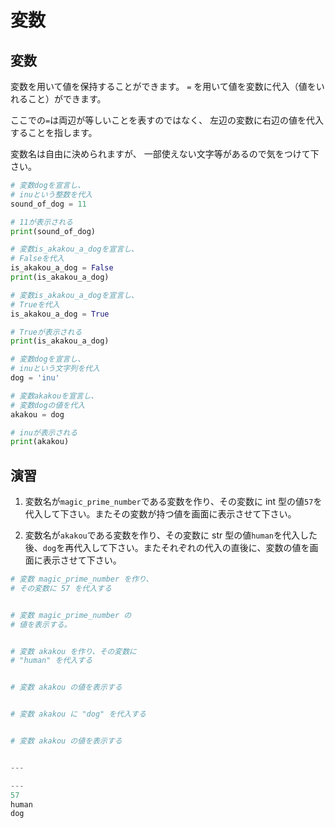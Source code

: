 # 変数

## 変数

変数を用いて値を保持することができます。
`=` を用いて値を変数に代入（値をいれること）ができます。

ここでの`=`は両辺が等しいことを表すのではなく、
左辺の変数に右辺の値を代入することを指します。

変数名は自由に決められますが、
一部使えない文字等があるので気をつけて下さい。

```py
# 変数dogを宣言し、
# inuという整数を代入
sound_of_dog = 11

# 11が表示される
print(sound_of_dog)

# 変数is_akakou_a_dogを宣言し、
# Falseを代入
is_akakou_a_dog = False
print(is_akakou_a_dog)

# 変数is_akakou_a_dogを宣言し、
# Trueを代入
is_akakou_a_dog = True

# Trueが表示される
print(is_akakou_a_dog)

# 変数dogを宣言し、
# inuという文字列を代入
dog = 'inu'

# 変数akakouを宣言し、
# 変数dogの値を代入
akakou = dog

# inuが表示される
print(akakou)
```

## 演習

1. 変数名が`magic_prime_number`である変数を作り、その変数に int 型の値`57`を代入して下さい。またその変数が持つ値を画面に表示させて下さい。

2. 変数名が`akakou`である変数を作り、その変数に str 型の値`human`を代入した後、`dog`を再代入して下さい。またそれぞれの代入の直後に、変数の値を画面に表示させて下さい。

```py
# 変数 magic_prime_number を作り、
# その変数に 57 を代入する


# 変数 magic_prime_number の
# 値を表示する。


# 変数 akakou を作り、その変数に
# "human" を代入する


# 変数 akakou の値を表示する


# 変数 akakou に "dog" を代入する


# 変数 akakou の値を表示する


---

---
57
human
dog
```
